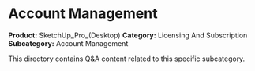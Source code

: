 # Account Management

**Product:** SketchUp_Pro_(Desktop)
**Category:** Licensing And Subscription
**Subcategory:** Account Management

This directory contains Q&A content related to this specific subcategory.
